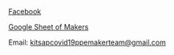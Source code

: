 [Facebook](https://www.facebook.com/groups/818404345305725/)

[Google Sheet of Makers](https://docs.google.com/spreadsheets/d/1OveX6YfwBBO_YSFWkPuDc83aSRc_oJy9lzI27oDu14g/edit?usp=sharing)

Email: kitsapcovid19ppemakerteam@gmail.com
